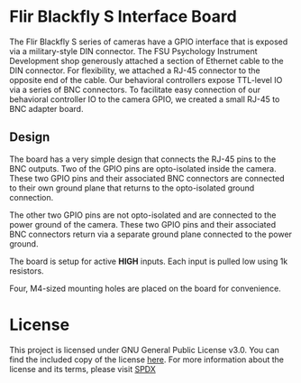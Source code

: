 # Flir Blackfly S Interface Board

The Flir Blackfly S series of cameras have a GPIO interface that is exposed via a military-style DIN connector. The FSU Psychology Instrument Development shop generously attached a section of Ethernet cable to the DIN connector. For flexibility, we attached a RJ-45 connector to the opposite end of the cable. Our behavioral controllers expose TTL-level IO via a series of BNC connectors. To facilitate easy connection of our behavioral controller IO to the camera GPIO, we created a small RJ-45 to BNC adapter board. 

## Design
The board has a very simple design that connects the RJ-45 pins to the BNC outputs. Two of the GPIO pins are opto-isolated inside the camera. These two GPIO pins and their associated BNC connectors are connected to their own ground plane that returns to the opto-isolated ground connection. 

The other two GPIO pins are not opto-isolated and are connected to the power ground of the camera. These two GPIO pins and their associated BNC connectors return via a separate ground plane connected to the power ground. 

The board is setup for active **HIGH** inputs. Each input is pulled low using 1k resistors. 

Four, M4-sized mounting holes are placed on the board for convenience. 

# License
This project is licensed under GNU General Public License v3.0. You can find the included copy of the license [here](LICENSE). For more information about the license and its terms, please visit [SPDX](https://spdx.org/licenses/GPL-3.0-or-later.html)

